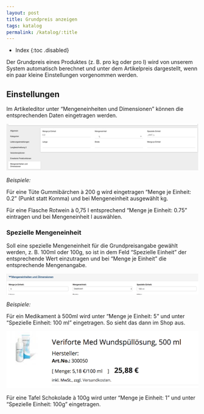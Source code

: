 ```yaml
---
layout: post
title: Grundpreis anzeigen
tags: katalog
permalink: /katalog/:title
---
```



+ Index
{:toc .disabled}


Der Grundpreis eines Produktes (z. B. pro kg oder pro l) wird von unserem System automatisch berechnet und unter dem Artikelpreis dargestellt, wenn ein paar kleine Einstellungen vorgenommen werden.


## Einstellungen


Im Artikeleditor unter “Mengeneinheiten und Dimensionen” können die entsprechenden Daten eingetragen werden. 


![MengeJeEinheit][1]


*Beispiele:*


Für eine Tüte Gummibärchen à 200 g wird eingetragen “Menge je Einheit: 0.2” (Punkt statt Komma) und bei Mengeneinheit ausgewählt kg.


Für eine Flasche Rotwein à 0,75 l entsprechend “Menge je Einheit: 0.75” eintragen und bei Mengeneinheit l auswählen.


### Spezielle Mengeneinheit


Soll eine spezielle Mengeneinheit für die Grundpreisangabe gewählt werden, z. B. 100ml oder 100g, so ist in dem Feld “Spezielle Einheit” der entsprechende Wert einzutragen und bei “Menge je Einheit” die entsprechende Mengenangabe.


![spezGrundpreis][2]


*Beispiele:*


Für ein Medikament à 500ml wird unter “Menge je Einheit: 5” und unter “Spezielle Einheit: 100 ml” eingetragen. So sieht das dann im Shop aus. 


![spezGrundpreis2][3]


Für eine Tafel Schokolade à 100g wird unter “Menge je Einheit: 1” und unter “Spezielle Einheit: 100g” eingetragen.


[1]:/img/MengeJeEinheit.png
[2]:/img/spezGrundpreis.png
[3]:/img/spezGrundpreis2.png
